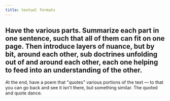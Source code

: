 ```yaml
---
title: textual formats
---
```


## Have the various parts. Summarize each part in one sentence, such that all of them can fit on one page. Then introduce layers of nuance, but by bit, around each other, sub doctrines unfolding out of and around each other, each one helping to feed into an understanding of the other.

At the end, have a poem that "quotes" various portions of the text — to that you can go back and see it isn't there, but something similar. The quoted and quote dance.
##
